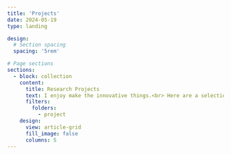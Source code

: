 ```yaml
---
title: 'Projects'
date: 2024-05-19
type: landing

design:
  # Section spacing
  spacing: '5rem'

# Page sections
sections:
  - block: collection
    content:
      title: Research Projects
      text: I enjoy make the innovative things.<br> Here are a selection of research projects that I have worked on over the years.
      filters:
        folders:
          - project
    design:
      view: article-grid
      fill_image: false
      columns: 5
---
```

